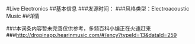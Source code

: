 #Live Electronics
##基本信息
###发源时间：
###风格类型：Electroacoustic Music
##详情


###本词条内容暂未完善仅供参考，多频百科小编正在火速赶来
###http://dropinapp.hearinmusic.com/#/ency?typeId=13&dataId=259
